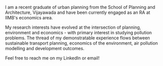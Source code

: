 I am a recent graduate of urban planning from the School of Planning and Architecture, Vijayawada and have been currently engaged as an RA at IIMB's economics area.

My research interests have evolved at the intersection of planning, environment and economics - with primary interest in studying pollution problems. The thread of my demonstratable experience flows between sustainable transport planning, economics of the environment, air pollution modelling and development outcomes.

Feel free to reach me on my LinkedIn or email!

